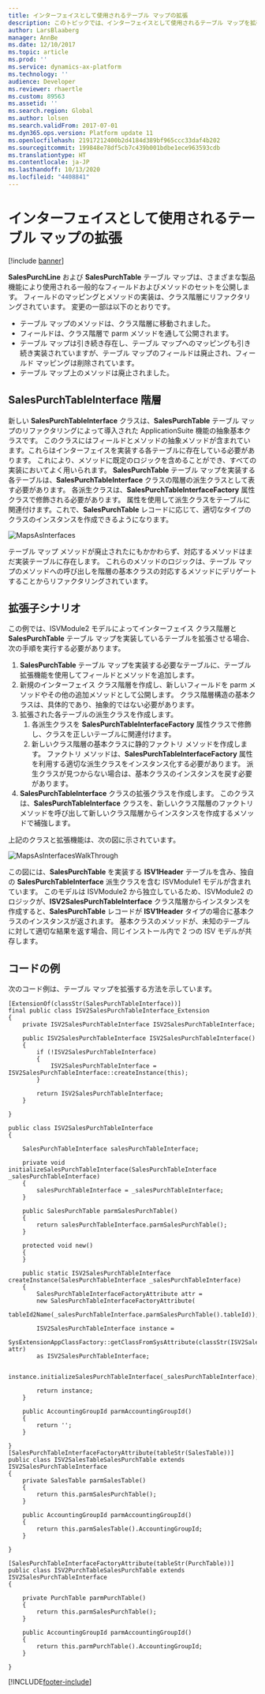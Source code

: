 ```yaml
---
title: インターフェイスとして使用されるテーブル マップの拡張
description: このトピックでは、インターフェイスとして使用されるテーブル マップを拡張する方法について説明します。
author: LarsBlaaberg
manager: AnnBe
ms.date: 12/10/2017
ms.topic: article
ms.prod: ''
ms.service: dynamics-ax-platform
ms.technology: ''
audience: Developer
ms.reviewer: rhaertle
ms.custom: 89563
ms.assetid: ''
ms.search.region: Global
ms.author: lolsen
ms.search.validFrom: 2017-07-01
ms.dyn365.ops.version: Platform update 11
ms.openlocfilehash: 21917212400b2d4184d389bf965ccc33daf4b202
ms.sourcegitcommit: 199848e78df5cb7c439b001bdbe1ece963593cdb
ms.translationtype: HT
ms.contentlocale: ja-JP
ms.lasthandoff: 10/13/2020
ms.locfileid: "4408841"
---
```

# <a name="extend-table-maps-that-are-used-as-interfaces"></a>インターフェイスとして使用されるテーブル マップの拡張

[!include [banner](../includes/banner.md)]

**SalesPurchLine** および **SalesPurchTable** テーブル マップは、さまざまな製品機能により使用される一般的なフィールドおよびメソッドのセットを公開します。 フィールドのマッピングとメソッドの実装は、クラス階層にリファクタリングされています。 変更の一部は以下のとおりです。
- テーブル マップのメソッドは、クラス階層に移動されました。
- フィールドは、クラス階層で parm メソッドを通して公開されます。
- テーブル マップは引き続き存在し、テーブル マップへのマッピングも引き続き実装されていますが、テーブル マップのフィールドは廃止され、フィールド マッピングは削除されています。
- テーブル マップ上のメソッドは廃止されました。

## <a name="salespurchtableinterface-hierarchy"></a>SalesPurchTableInterface 階層

新しい **SalesPurchTableInterface** クラスは、**SalesPurchTable** テーブル マップのリファクタリングによって導入された ApplicationSuite 機能の抽象基本クラスです。 このクラスにはフィールドとメソッドの抽象メソッドが含まれています。これらはインターフェイスを実装する各テーブルに存在している必要があります。 これにより、メソッドに既定のロジックを含めることができ、すべての実装においてよく用いられます。 **SalesPurchTable** テーブル マップを実装する各テーブルは、**SalesPurchTableInterface** クラスの階層の派生クラスとして表す必要があります。 各派生クラスは、**SalesPurchTableInterfaceFactory** 属性クラスで修飾される必要があります。 属性を使用して派生クラスをテーブルに関連付けます。これで、**SalesPurchTable** レコードに応じて、適切なタイプのクラスのインスタンスを作成できるようになります。

![MapsAsInterfaces](media/MapsAsInterfaces1.png)

テーブル マップ メソッドが廃止されたにもかかわらず、対応するメソッドはまだ実装テーブルに存在します。 これらのメソッドのロジックは、テーブル マップのメソッドへの呼び出しを階層の基本クラスの対応するメソッドにデリゲートすることからリファクタリングされています。

## <a name="extension-scenario"></a>拡張子シナリオ

この例では、ISVModule2 モデルによってインターフェイス クラス階層と **SalesPurchTable** テーブル マップを実装しているテーブルを拡張させる場合、次の手順を実行する必要があります。
1. **SalesPurchTable** テーブル マップを実装する必要なテーブルに、テーブル拡張機能を使用してフィールドとメソッドを追加します。
2. 新規のインターフェイス クラス階層を作成し、新しいフィールドを parm メソッドやその他の追加メソッドとして公開します。 クラス階層構造の基本クラスは、具体的であり、抽象的ではない必要があります。
3. 拡張された各テーブルの派生クラスを作成します。
    1. 各派生クラスを **SalesPurchTableInterfaceFactory** 属性クラスで修飾し、クラスを正しいテーブルに関連付けます。
    2. 新しいクラス階層の基本クラスに静的ファクトリ メソッドを作成します。 ファクトリ メソッドは、**SalesPurchTableInterfaceFactory** 属性を利用する適切な派生クラスをインスタンス化する必要があります。 派生クラスが見つからない場合は、基本クラスのインスタンスを戻す必要があります。
4. **SalesPurchTableInterface** クラスの拡張クラスを作成します。 このクラスは、**SalesPurchTableInterface** クラスを、新しいクラス階層のファクトリ メソッドを呼び出して新しいクラス階層からインスタンスを作成するメソッドで補強します。
    
上記のクラスと拡張機能は、次の図に示されています。

![MapsAsInterfacesWalkThrough](media/MapsAsInterfaces2.png)

この図には、**SalesPurchTable** を実装する **ISV1Header** テーブルを含み、独自の **SalesPurchTableInterface** 派生クラスを含む ISVModule1 モデルが含まれています。 このモデルは ISVModule2 から独立しているため、ISVModule2 のロジックが、**ISV2SalesPurchTableInterface** クラス階層からインスタンスを作成すると、**SalesPurchTable** レコードが **ISV1Header** タイプの場合に基本クラスのインスタンスが返されます。 基本クラスのメソッドが、未知のテーブルに対して適切な結果を返す場合、同じインストール内で 2 つの ISV モデルが共存します。

## <a name="code-example"></a>コードの例

次のコード例は、テーブル マップを拡張する方法を示しています。

```xpp
[ExtensionOf(classStr(SalesPurchTableInterface))]
final public class ISV2SalesPurchTableInterface_Extension
{
    private ISV2SalesPurchTableInterface ISV2SalesPurchTableInterface;

    public ISV2SalesPurchTableInterface ISV2SalesPurchTableInterface()
    {
        if (!ISV2SalesPurchTableInterface)
        {
            ISV2SalesPurchTableInterface = ISV2SalesPurchTableInterface::createInstance(this);
        }

        return ISV2SalesPurchTableInterface;
    }

}

public class ISV2SalesPurchTableInterface
{

    SalesPurchTableInterface salesPurchTableInterface;

    private void initializeSalesPurchTableInterface(SalesPurchTableInterface _salesPurchTableInterface)
    {
        salesPurchTableInterface = _salesPurchTableInterface;
    }

    public SalesPurchTable parmSalesPurchTable()
    {
        return salesPurchTableInterface.parmSalesPurchTable();
    }

    protected void new()
    {
    }

    public static ISV2SalesPurchTableInterface createInstance(SalesPurchTableInterface _salesPurchTableInterface)
    {
        SalesPurchTableInterfaceFactoryAttribute attr = 
        new SalesPurchTableInterfaceFactoryAttribute(
            tableId2Name(_salesPurchTableInterface.parmSalesPurchTable().tableId));
        
        ISV2SalesPurchTableInterface instance = 
        SysExtensionAppClassFactory::getClassFromSysAttribute(classStr(ISV2SalesPurchTableInterface), attr) 
        as ISV2SalesPurchTableInterface;

        instance.initializeSalesPurchTableInterface(_salesPurchTableInterface);

        return instance;
    }

    public AccountingGroupId parmAccountingGroupId()
    {
        return '';
    }

}
[SalesPurchTableInterfaceFactoryAttribute(tableStr(SalesTable))]
public class ISV2SalesTableSalesPurchTable extends ISV2SalesPurchTableInterface
{
    private SalesTable parmSalesTable()
    {
        return this.parmSalesPurchTable();
    }

    public AccountingGroupId parmAccountingGroupId()
    {
        return this.parmSalesTable().AccountingGroupId;
    }

}

[SalesPurchTableInterfaceFactoryAttribute(tableStr(PurchTable))]
public class ISV2PurchTableSalesPurchTable extends ISV2SalesPurchTableInterface
{

    private PurchTable parmPurchTable()
    {
        return this.parmSalesPurchTable();
    }

    public AccountingGroupId parmAccountingGroupId()
    {
        return this.parmPurchTable().AccountingGroupId;
    }

}
```



[!INCLUDE[footer-include](../../../includes/footer-banner.md)]